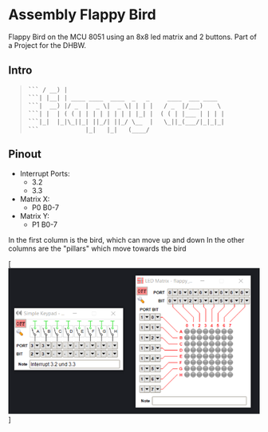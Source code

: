 # Assembly Flappy Bird
Flappy Bird on the MCU 8051 using an 8x8 led matrix and 2 buttons. Part of a Project for the DHBW.

## Intro
>``` ___ _                                             
>``` / __) |                                            
>```| |__| | ____ ____  ____  _   _     ____  ___ ____  
>```|  __) |/ _  |  _ \|  _ \| | | |   / _  |/___)    \ 
>```| |  | ( ( | | | | | | | | |_| |  ( ( | |___ | | | |
>```|_|  |_|\_||_| ||_/| ||_/ \__  |   \_||_(___/|_|_|_|
>```             |_|   |_|   (____/                     

## Pinout
- Interrupt Ports:
    - 3.2
    - 3.3
- Matrix X:
    - P0 B0-7
- Matrix Y:
    - P1 B0-7


In the first column is the bird, which can move up and down
In the other columns are the "pillars" which move towards the bird

[![N|Solid](https://github.com/Rearth/Assembly_Flappy-Bird/blob/master/doc/configuration_panel_taster.png)]
